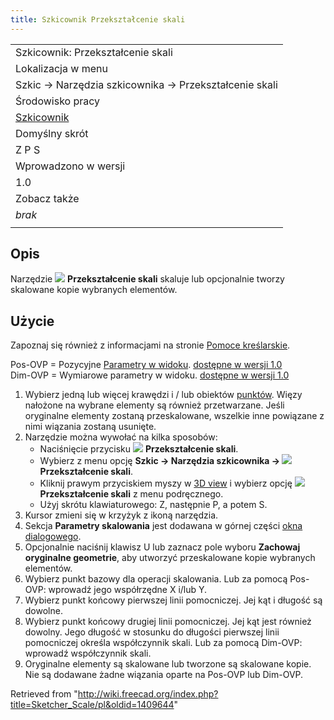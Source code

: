```yaml
---
title: Szkicownik Przekształcenie skali
---
```

|  |
| --- |
| Szkicownik: Przekształcenie skali |
| Lokalizacja w menu |
| Szkic → Narzędzia szkicownika → Przekształcenie skali |
| Środowisko pracy |
| [Szkicownik](/Sketcher_Workbench/pl "Sketcher Workbench/pl") |
| Domyślny skrót |
| Z P S |
| Wprowadzono w wersji |
| 1.0 |
| Zobacz także |
| *brak* |
|  |

## Opis

Narzędzie ![](/images/Sketcher_Scale.svg) **Przekształcenie skali** skaluje lub opcjonalnie tworzy skalowane kopie wybranych elementów.

## Użycie

Zapoznaj się również z informacjami na stronie [Pomoce kreślarskie](/Sketcher_Workbench/pl#Pomoce_kreślarskie "Sketcher Workbench/pl").

Pos-OVP = Pozycyjne [Parametry w widoku](/Sketcher_Preferences#Ogólne/pl "Sketcher Preferences"). [dostępne w wersji 1.0](/Release_notes_1.0/pl "Release notes 1.0/pl")  
Dim-OVP = Wymiarowe parametry w widoku. [dostępne w wersji 1.0](/Release_notes_1.0/pl "Release notes 1.0/pl")

1. Wybierz jedną lub więcej krawędzi i / lub obiektów [punktów](/Sketcher_CreatePoint/pl "Sketcher CreatePoint/pl"). Więzy nałożone na wybrane elementy są również przetwarzane. Jeśli oryginalne elementy zostaną przeskalowane, wszelkie inne powiązane z nimi wiązania zostaną usunięte.
2. Narzędzie można wywołać na kilka sposobów:
   * Naciśnięcie przycisku ![](/images/Sketcher_Scale.svg) **Przekształcenie skali**.
   * Wybierz z menu opcję **Szkic → Narzędzia szkicownika → ![](/images/Sketcher_Scale.svg) Przekształcenie skali**.
   * Kliknij prawym przyciskiem myszy w [3D view](/3D_view "3D view") i wybierz opcję **![](/images/Sketcher_Scale.svg) Przekształcenie skali** z menu podręcznego.
   * Użyj skrótu klawiaturowego: Z, następnie P, a potem S.
3. Kursor zmieni się w krzyżyk z ikoną narzędzia.
4. Sekcja **Parametry skalowania** jest dodawana w górnej części [okna dialogowego](/Sketcher_Dialog/pl "Sketcher Dialog/pl").
5. Opcjonalnie naciśnij klawisz U lub zaznacz pole wyboru **Zachowaj oryginalne geometrie**, aby utworzyć przeskalowane kopie wybranych elementów.
6. Wybierz punkt bazowy dla operacji skalowania. Lub za pomocą Pos-OVP: wprowadź jego współrzędne X i/lub Y.
7. Wybierz punkt końcowy pierwszej linii pomocniczej. Jej kąt i długość są dowolne.
8. Wybierz punkt końcowy drugiej linii pomocniczej. Jej kąt jest również dowolny. Jego długość w stosunku do długości pierwszej linii pomocniczej określa współczynnik skali. Lub za pomocą Dim-OVP: wprowadź współczynnik skali.
9. Oryginalne elementy są skalowane lub tworzone są skalowane kopie. Nie są dodawane żadne wiązania oparte na Pos-OVP lub Dim-OVP.

Retrieved from "<http://wiki.freecad.org/index.php?title=Sketcher_Scale/pl&oldid=1409644>"